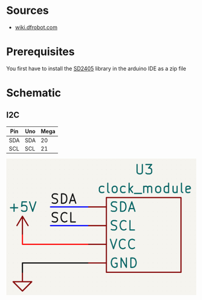 # Sources

- [wiki.dfrobot.com](https://wiki.dfrobot.com/Gravity__I2C_SD2405_RTC_Module_SKU__DFR0469)

# Prerequisites

You first have to install the [SD2405](https://github.com/DFRobot/Gravity-I2C-SD2405-RTC-Module/blob/master/GravityRtc.zip) library in the arduino IDE as a zip file

# Schematic

## I2C

| Pin | Uno | Mega |
| --- | --- | ---- |
| SDA | SDA | 20   |
| SCL | SCL | 21   |

![pinout](images/pinout.png)
